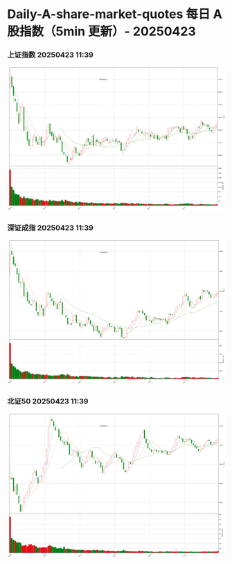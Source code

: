
# Daily-A-share-market-quotes 每日 A 股指数（5min 更新）- 20250423

### 上证指数 20250423 11:39
![](./fig/2025/4/20250423-sh000001.png)

### 深证成指 20250423 11:39
![](./fig/2025/4/20250423-sz399001.png)

### 北证50 20250423 11:39
![](./fig/2025/4/20250423-bj899050.png)
